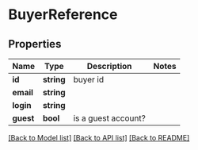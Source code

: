 # BuyerReference

## Properties
Name | Type | Description | Notes
------------ | ------------- | ------------- | -------------
**id** | **string** | buyer id | 
**email** | **string** |  | 
**login** | **string** |  | 
**guest** | **bool** | is a guest account? | 

[[Back to Model list]](../README.md#documentation-for-models) [[Back to API list]](../README.md#documentation-for-api-endpoints) [[Back to README]](../README.md)


